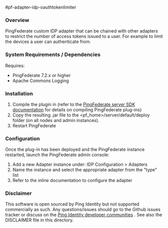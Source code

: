 #pf-adapter-idp-oauthtokenlimiter

### Overview

PingFederate custom IDP adapter that can be chained with other adapters to restrict the number of access tokens issued to a user. For example to limit the devices a user can authenticate from.


### System Requirements / Dependencies

Requires:
 - PingFederate 7.2.x or higher
 - Apache Commons Logging

 
### Installation
 
1. Compile the plugin in (refer to the [PingFederate server SDK documentation] for details on compiling PingFederate plug-ins)
2. Copy the resulting .jar file to the <pf_home>/server/default/deploy folder (on all nodes and admin instances).
3. Restart PingFederate
 
[PingFederate server SDK documentation]: http://documentation.pingidentity.com/display/PF/SDK+Developer%27s+Guide


### Configuration

Once the plug-in has been deployed and the PingFederate instance restarted, launch the PingFederate admin console:

1. Add a new Adapter instance under: IDP Configuration > Adapters
2. Name the instance and select the appropriate adapter from the "type" list
3. Refer to the inline documentation to configure the adapter


### Disclaimer

This software is open sourced by Ping Identity but not supported commercially as such. Any questions/issues should go to the Github issues tracker or discuss on the [Ping Identity developer communities] . See also the DISCLAIMER file in this directory.

[Ping Identity developer communities]: https://community.pingidentity.com/collaborate